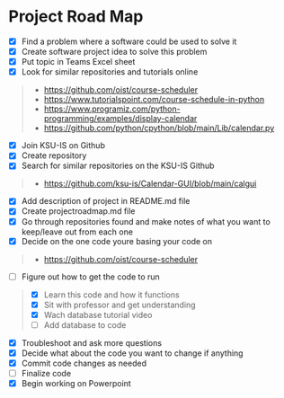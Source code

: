 # Project Road Map

- [x] Find a problem where a software could be used to solve it
- [x] Create software project idea to solve this problem
- [x] Put topic in Teams Excel sheet
- [x] Look for similar repositories and tutorials online
> - https://github.com/oist/course-scheduler
> - https://www.tutorialspoint.com/course-schedule-in-python
> - https://www.programiz.com/python-programming/examples/display-calendar
> - https://github.com/python/cpython/blob/main/Lib/calendar.py
- [x] Join KSU-IS on Github
- [x] Create repository
- [x] Search for similar repositories on the KSU-IS Github
> - https://github.com/ksu-is/Calendar-GUI/blob/main/calgui
- [x] Add description of project in README.md file
- [x] Create projectroadmap.md file
- [x] Go through repositories found and make notes of what you want to keep/leave out from each one
- [x] Decide on the one code youre basing your code on
> - https://github.com/oist/course-scheduler
- [ ] Figure out how to get the code to run
> - [X] Learn this code and how it functions
> - [x] Sit with professor and get understanding
> - [x] Wach database tutorial video
> - [ ] Add database to code
- [X] Troubleshoot and ask more questions
- [x] Decide what about the code you want to change if anything
- [X] Commit code changes as needed
- [ ] Finalize code
- [x] Begin working on Powerpoint
